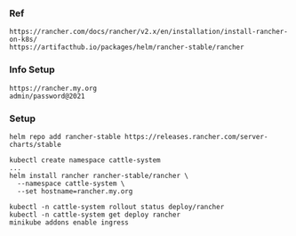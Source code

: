### Ref
    https://rancher.com/docs/rancher/v2.x/en/installation/install-rancher-on-k8s/
    https://artifacthub.io/packages/helm/rancher-stable/rancher

### Info Setup
    https://rancher.my.org
    admin/password@2021

### Setup
    helm repo add rancher-stable https://releases.rancher.com/server-charts/stable

    kubectl create namespace cattle-system
    ...
    helm install rancher rancher-stable/rancher \
      --namespace cattle-system \
      --set hostname=rancher.my.org

    kubectl -n cattle-system rollout status deploy/rancher
    kubectl -n cattle-system get deploy rancher
    minikube addons enable ingress